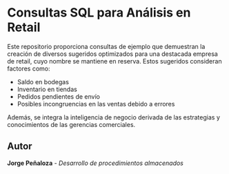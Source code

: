 # Consultas SQL para Análisis en Retail

Este repositorio proporciona consultas de ejemplo que demuestran la creación de diversos sugeridos optimizados para una destacada empresa de retail, cuyo nombre se mantiene en reserva. Estos sugeridos consideran factores como:

- Saldo en bodegas
- Inventario en tiendas
- Pedidos pendientes de envío
- Posibles incongruencias en las ventas debido a errores

Además, se integra la inteligencia de negocio derivada de las estrategias y conocimientos de las gerencias comerciales.

## Autor
**Jorge Peñaloza** - *Desarrollo de procedimientos almacenados*
